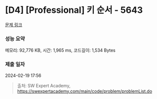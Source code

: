 # [D4] [Professional] 키 순서 - 5643 

[문제 링크](https://swexpertacademy.com/main/code/problem/problemDetail.do?contestProbId=AWXQsLWKd5cDFAUo) 

### 성능 요약

메모리: 92,776 KB, 시간: 1,965 ms, 코드길이: 1,534 Bytes

### 제출 일자

2024-02-19 17:56



> 출처: SW Expert Academy, https://swexpertacademy.com/main/code/problem/problemList.do